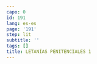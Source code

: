 ```yaml
---
capo: 0
id: 191
lang: es-es
page: '191'
step: lit
subtitle: ''
tags: []
title: LETANÍAS PENITENCIALES 1
---
```

